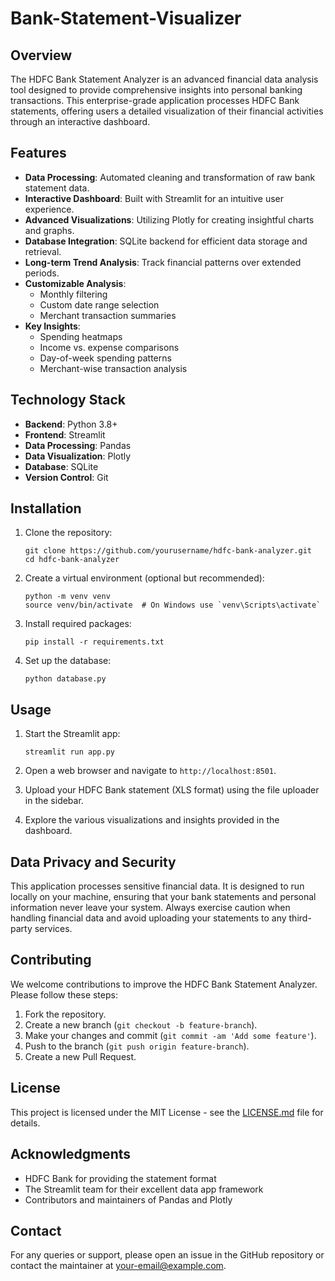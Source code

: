 # Bank-Statement-Visualizer
## Overview

The HDFC Bank Statement Analyzer is an advanced financial data analysis tool designed to provide comprehensive insights into personal banking transactions. This enterprise-grade application processes HDFC Bank statements, offering users a detailed visualization of their financial activities through an interactive dashboard.

## Features

- **Data Processing**: Automated cleaning and transformation of raw bank statement data.
- **Interactive Dashboard**: Built with Streamlit for an intuitive user experience.
- **Advanced Visualizations**: Utilizing Plotly for creating insightful charts and graphs.
- **Database Integration**: SQLite backend for efficient data storage and retrieval.
- **Long-term Trend Analysis**: Track financial patterns over extended periods.
- **Customizable Analysis**:
  - Monthly filtering
  - Custom date range selection
  - Merchant transaction summaries
- **Key Insights**:
  - Spending heatmaps
  - Income vs. expense comparisons
  - Day-of-week spending patterns
  - Merchant-wise transaction analysis

## Technology Stack

- **Backend**: Python 3.8+
- **Frontend**: Streamlit
- **Data Processing**: Pandas
- **Data Visualization**: Plotly
- **Database**: SQLite
- **Version Control**: Git

## Installation

1. Clone the repository:
   ```
   git clone https://github.com/yourusername/hdfc-bank-analyzer.git
   cd hdfc-bank-analyzer
   ```

2. Create a virtual environment (optional but recommended):
   ```
   python -m venv venv
   source venv/bin/activate  # On Windows use `venv\Scripts\activate`
   ```

3. Install required packages:
   ```
   pip install -r requirements.txt
   ```

4. Set up the database:
   ```
   python database.py
   ```

## Usage

1. Start the Streamlit app:
   ```
   streamlit run app.py
   ```

2. Open a web browser and navigate to `http://localhost:8501`.

3. Upload your HDFC Bank statement (XLS format) using the file uploader in the sidebar.

4. Explore the various visualizations and insights provided in the dashboard.

## Data Privacy and Security

This application processes sensitive financial data. It is designed to run locally on your machine, ensuring that your bank statements and personal information never leave your system. Always exercise caution when handling financial data and avoid uploading your statements to any third-party services.

## Contributing

We welcome contributions to improve the HDFC Bank Statement Analyzer. Please follow these steps:

1. Fork the repository.
2. Create a new branch (`git checkout -b feature-branch`).
3. Make your changes and commit (`git commit -am 'Add some feature'`).
4. Push to the branch (`git push origin feature-branch`).
5. Create a new Pull Request.

## License

This project is licensed under the MIT License - see the [LICENSE.md](LICENSE.md) file for details.

## Acknowledgments

- HDFC Bank for providing the statement format
- The Streamlit team for their excellent data app framework
- Contributors and maintainers of Pandas and Plotly

## Contact

For any queries or support, please open an issue in the GitHub repository or contact the maintainer at [your-email@example.com](mailto:your-email@example.com).
